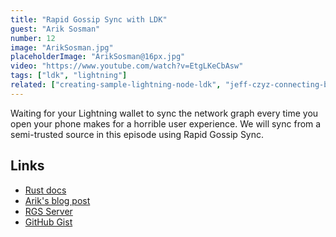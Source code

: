 ```yaml
---
title: "Rapid Gossip Sync with LDK"
guest: "Arik Sosman"
number: 12
image: "ArikSosman.jpg"
placeholderImage: "ArikSosman@16px.jpg"
video: "https://www.youtube.com/watch?v=EtgLKeCbAsw"
tags: ["ldk", "lightning"]
related: ["creating-sample-lightning-node-ldk", "jeff-czyz-connecting-blockchain-data-with-ldk"]
---
```


Waiting for your Lightning wallet to sync the network graph every time you open your phone makes for a horrible user experience. We will sync from a semi-trusted source in this episode using Rapid Gossip Sync.

## Links

- [Rust docs](https://docs.rs/lightning-rapid-gossip-sync/latest/lightning_rapid_gossip_sync/)
- [Arik's blog post](https://lightningdevkit.org/blog/announcing-rapid-gossip-sync/)
- [RGS Server](https://github.com/lightningdevkit/rapid-gossip-sync-server)
- [GitHub Gist](https://gist.github.com/arik-so/c4c549ed4541bbaefa3501731d02ab74)